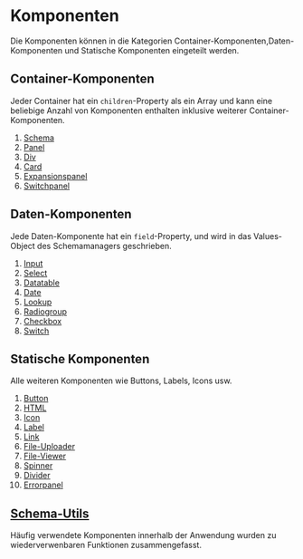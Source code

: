 # Komponenten

Die Komponenten können in die Kategorien Container-Komponenten,Daten-Komponenten und Statische Komponenten eingeteilt werden.


## Container-Komponenten
Jeder Container hat ein `children`-Property als ein Array und kann eine beliebige Anzahl von Komponenten enthalten inklusive weiterer Container-Komponenten.

1. [Schema](schema.md)
2. [Panel](lib/components/mt-panel/doku.md)
3. [Div](lib/components/mt-div/doku.md)
4. [Card](lib/components/mt-card/doku.md)
5. [Expansionspanel](lib/components/mt-exp/doku.md)
6. [Switchpanel](lib/components/mt-switchpanel/doku.md)
 
## Daten-Komponenten

Jede Daten-Komponente hat ein `field`-Property, und wird in das Values-Object des Schemamanagers geschrieben.

1. [Input](lib/components/mt-input/doku.md)
2. [Select](lib/components/mt-input/selectdoku.md)
3. [Datatable](lib/components/mt-datatable/doku.md)
4. [Date](lib/components/mt-date/doku.md)
5. [Lookup](lib/components/mt-lookup/doku.md)
6. [Radiogroup](lib/components/mt-radio/doku.md)
7. [Checkbox](lib/components/mt-checkbox/doku.md)
8. [Switch](lib/components/mt-switch/doku.md)

## Statische Komponenten
Alle weiteren Komponenten wie Buttons, Labels, Icons usw.

1. [Button](lib/components/mt-btn/doku.md)
2. [HTML](lib/components/mt-html/doku.md)
3. [Icon](lib/components/mt-icon/doku.md)
4. [Label](lib/components/mt-lbl/doku.md)
5. [Link](lib/components/mt-link/doku.md)
6. [File-Uploader](lib/components/mt-file-uploader/doku.md)
7. [File-Viewer](lib/components/mt-file-viewer/doku.md)
8. [Spinner](lib/components/mt-spinner/doku.md)
9. [Divider](lib/components/mt-divider/doku.md)
10. [Errorpanel](lib/components/mt-errorpanel/doku.md)


## [Schema-Utils](utils.md)
Häufig verwendete Komponenten innerhalb der Anwendung wurden zu wiederverwenbaren Funktionen zusammengefasst.
